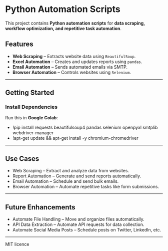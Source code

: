 
# Python Automation Scripts

This project contains **Python automation scripts** for **data scraping, workflow optimization, and repetitive task automation**.

##  Features
 - **Web Scraping** – Extracts website data using `BeautifulSoup`.  
 - **Excel Automation** – Creates and updates reports using `pandas`.  
 - **Email Automation** – Sends automated emails via SMTP.  
 - **Browser Automation** – Controls websites using `Selenium`.  
---

## Getting Started
###  Install Dependencies
Run this in **Google Colab**:

- !pip install requests beautifulsoup4 pandas selenium openpyxl smtplib webdriver-manager
- !apt-get update && apt-get install -y chromium-chromedriver

 -----
## Use Cases
-  Web Scraping – Extract and analyze data from websites.
-  Report Automation – Generate and send reports automatically.
-  Email Automation – Schedule and send bulk emails.
-  Browser Automation – Automate repetitive tasks like form submissions.

---
##  Future Enhancements
- Automate File Handling – Move and organize files automatically.
- API Data Extraction – Automate API requests for data collection.
- Automate Social Media Posts – Schedule posts on Twitter, LinkedIn, etc.

---
MIT licence
